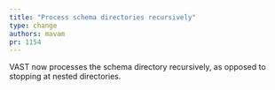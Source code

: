 ```yaml
---
title: "Process schema directories recursively"
type: change
authors: mavam
pr: 1154
---
```


VAST now processes the schema directory recursively, as opposed to stopping at
nested directories.
